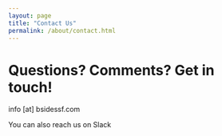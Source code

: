 ```yaml
---
layout: page
title: "Contact Us"
permalink: /about/contact.html
--- 
```


# Questions? Comments? Get in touch!

info [at] bsidessf.com

You can also reach us on Slack

<script async defer src="https://bsidessf-slack.herokuapp.com/slackin.js?large"></script>











